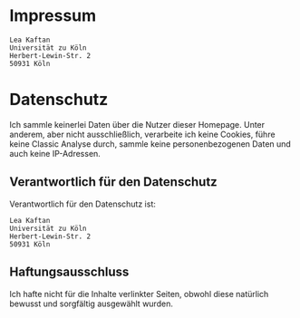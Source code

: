 # Impressum

    Lea Kaftan
    Universität zu Köln
    Herbert-Lewin-Str. 2
    50931 Köln

# Datenschutz

Ich sammle keinerlei Daten über die Nutzer dieser Homepage. Unter anderem, aber nicht ausschließlich, verarbeite ich keine Cookies, führe keine Classic Analyse durch, sammle keine personenbezogenen Daten und auch keine IP-Adressen.

## Verantwortlich für den Datenschutz

Verantwortlich für den Datenschutz ist: 

    Lea Kaftan
    Universität zu Köln
    Herbert-Lewin-Str. 2
    50931 Köln

## Haftungsausschluss

Ich hafte nicht für die Inhalte verlinkter Seiten, obwohl diese natürlich bewusst und sorgfältig ausgewählt wurden. 